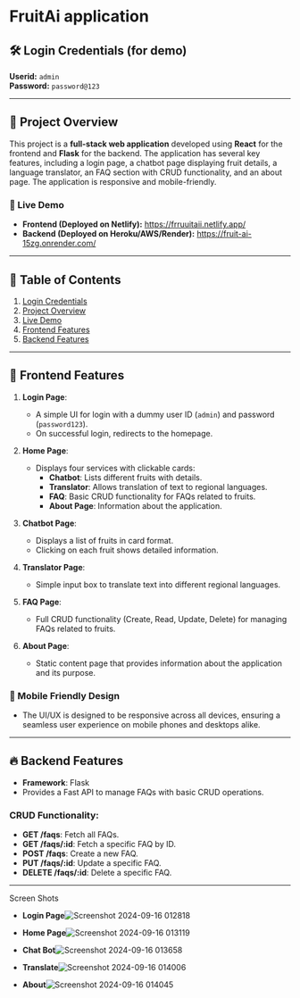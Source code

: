 # FruitAi application

## 🛠 Login Credentials (for demo)
**Userid:** `admin`  
**Password:** `password@123`

---

## 📖 Project Overview

This project is a **full-stack web application** developed using **React** for the frontend and **Flask** for the backend. The application has several key features, including a login page, a chatbot page displaying fruit details, a language translator, an FAQ section with CRUD functionality, and an about page. The application is responsive and mobile-friendly.

### 🚀 Live Demo

- **Frontend (Deployed on Netlify):** https://frruuitaii.netlify.app/
- **Backend (Deployed on Heroku/AWS/Render):** https://fruit-ai-15zg.onrender.com/

---

## 🧭 Table of Contents

1. [Login Credentials](#login-credentials-for-demo)
2. [Project Overview](#project-overview)
3. [Live Demo](#live-demo)
4. [Frontend Features](#frontend-features)
5. [Backend Features](#backend-features)


---

## 🌟 Frontend Features

1. **Login Page**:
   - A simple UI for login with a dummy user ID (`admin`) and password (`password123`).
   - On successful login, redirects to the homepage.
   
2. **Home Page**:
   - Displays four services with clickable cards:
     - **Chatbot**: Lists different fruits with details.
     - **Translator**: Allows translation of text to regional languages.
     - **FAQ**: Basic CRUD functionality for FAQs related to fruits.
     - **About Page**: Information about the application.

3. **Chatbot Page**:
   - Displays a list of fruits in card format.
   - Clicking on each fruit shows detailed information.

4. **Translator Page**:
   - Simple input box to translate text into different regional languages.

5. **FAQ Page**:
   - Full CRUD functionality (Create, Read, Update, Delete) for managing FAQs related to fruits.

6. **About Page**:
   - Static content page that provides information about the application and its purpose.

### 📱 Mobile Friendly Design
- The UI/UX is designed to be responsive across all devices, ensuring a seamless user experience on mobile phones and desktops alike.

---

## 🔥 Backend Features

- **Framework**: Flask
- Provides a Fast API to manage FAQs with basic CRUD operations.
  
### CRUD Functionality:
- **GET /faqs**: Fetch all FAQs.
- **GET /faqs/:id**: Fetch a specific FAQ by ID.
- **POST /faqs**: Create a new FAQ.
- **PUT /faqs/:id**: Update a specific FAQ.
- **DELETE /faqs/:id**: Delete a specific FAQ.

---
Screen Shots
- **Login Page**![Screenshot 2024-09-16 012818](https://github.com/user-attachments/assets/2896e85a-f8d8-4224-97bb-30c7072bfa3e)
- **Home Page**![Screenshot 2024-09-16 013119](https://github.com/user-attachments/assets/a0301c15-ad80-4bc2-b665-c4b4d6508349)
- **Chat Bot**![Screenshot 2024-09-16 013658](https://github.com/user-attachments/assets/bd4f9458-0acf-4dbd-b0e5-9a0b43616afa)
- **Translate**![Screenshot 2024-09-16 014006](https://github.com/user-attachments/assets/f694efa5-0659-4a38-ad8c-cf3a7692428d)

- **About**![Screenshot 2024-09-16 014045](https://github.com/user-attachments/assets/805d2b1c-dc38-4387-ae35-f0529d41170e)
